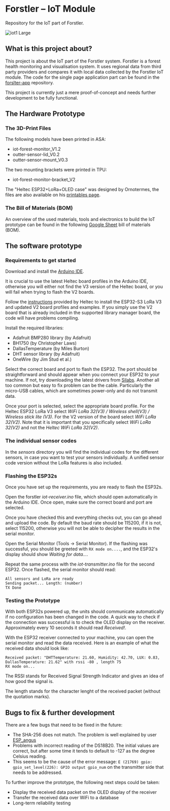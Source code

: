 # Forstler – IoT Module

Repository for the IoT part of Forstler.

![iot1 Large](https://user-images.githubusercontent.com/46748400/224561162-2431def5-8bf3-4b76-9f77-9afbff6040ce.png)

## What is this project about?

This project is about the IoT part of the Forstler system. Forstler is a forest health monitoring and visualisation system. It uses regional data from third party providers and compares it with local data collected by the Forstler IoT module. The code for the single page application part can be found in the [forslter-app](https://github.com/n3ur0mancer/forstler-app) repository.

This project is currently just a mere proof-of-concept and needs further development to be fully functional.

## The Hardware Prototype

### The 3D-Print Files

The following models have been printed in ASA:

- iot-forest-monitor_V1.2
- outter-sensor-lid_V0.2
- outter-sensor-mount_V0.3

The two mounting brackets were printed in TPU:

- iot-forest-monitor-bracket_V2

The "Heltec ESP32+LoRa+OLED case" was designed by Ornotermes, the files are also available on his [printables page](https://www.printables.com/model/78782-heltec-esp32loraoled-case).

### The Bill of Materials (BOM)

An overview of the used materials, tools and electronics to build the IoT prototype can be found in the following [Google Sheet](https://docs.google.com/spreadsheets/d/1dz7JD1OWfYzz5f2v8qW8TEdJs5A8Jh1jVMu9EAY6Yb4/edit?usp=sharing) bill of materials (BOM).

## The software prototype

### Requirements to get started

Download and install the [Arduino IDE](https://www.arduino.cc/en/software/).

It is crucial to use the latest Heltec board profiles in the Arduino IDE, otherwise you will either not find the V3 version of the Heltec board, or you will fail when trying to flash the V2 boards.

Follow the [instructions](https://docs.heltec.org/en/node/esp32/quick_start.html#via-arduino-board-manager) provided by Heltec to install the ESP32-S3 LoRa V3 and updated V2 board profiles and examples. If you simply use the V2 board that is already included in the supported library manager board, the code will have problems compiling.

Install the required libraries:

- Adafruit BMP280 library (by Adafruit)
- BH1750 (by Christopher Laws)
- DallasTemperature (by Miles Burton)
- DHT sensor library (by Adafruit)
- OneWire (by Jim Stud et al.)

Select the correct board and port to flash the ESP32. The port should be straightforward and should appear when you connect your ESP32 to your machine. If not, try downloading the latest drivers from [Silabs](https://www.silabs.com/developers/usb-to-uart-bridge-vcp-drivers). Another all too common but easy to fix problem can be the cable. Particularly the micro-USB cables, which are sometimes power-only and do not transmit data.

Once your port is selected, select the appropriate board profile. For the Heltec ESP32 LoRa V3 select _WiFi LoRa 32(V3) / Wireless shell(V3) / Wireless stick lite (V3)_. For the V2 version of the board select _WiFi LoRa 32(V2)_. Note that it is important that you specifically select _WiFi LoRa 32(V2)_ and not the _Heltec WiFi LoRa 32(V2)_.

### The individual sensor codes

In the _sensors_ directory you will find the individual codes for the different sensors, in case you want to test your sensors individually. A unified sensor code version without the LoRa features is also included.

### Flashing the ESP32s

Once you have set up the requirements, you are ready to flash the ESP32s.

Open the forstler _iot-receiver.ino_ file, which should open automatically in the Arduino IDE. Once open, make sure the correct board and port are selected.

Once you have checked this and everything checks out, you can go ahead and upload the code. By default the baud rate should be 115200, if it is not, select 115200, otherwise you will not be able to decipher the results in the serial monitor.

Open the Serial Monitor (Tools -> Serial Monitor). If the flashing was successful, you should be greeted with `RX mode on....`, and the ESP32's display should show _Waiting for data..._.

Repeat the same process with the _iot-transmitter.ino_ file for the second ESP32. Once flashed, the serial monitor should read:

```
All sensors and LoRa are ready
Sending packet... Length: (number)
TX Done
```

### Testing the Prototype

With both ESP32s powered up, the units should communicate automatically if no configuration has been changed in the code. A quick way to check if the connection was successful is to check the OLED display on the receiver. Approximately every 10 seconds it should read _Received!_.

With the ESP32 receiver connected to your machine, you can open the serial monitor and read the data received. Here is an example of what the received data should look like:

```
Received packet: "DHTTemperature: 21.60, Humidity: 42.70, LUX: 0.83, DallasTemperature: 21.62" with rssi -80 , length 75
RX mode on...
```

The RSSI stands for Received Signal Strength Indicator and gives an idea of how good the signal is.

The length stands for the character lenght of the received packet (without the quotation marks).

## Bugs to fix & further development

There are a few bugs that need to be fixed in the future:

- The SHA-256 does not match. The problem is well explained by user [ESP_angus](https://www.esp32.com/viewtopic.php?t=10143)
- Problems with incorrect reading of the DS18B20. The initial values are correct, but after some time it tends to default to -127 as the degree Celsius reading.
- This seems to be the cause of the error message: `E (21769) gpio: gpio_set_level(226): GPIO output gpio_num` on the transmitter side that needs to be addressed.

To further improve the prototype, the following next steps could be taken:

- Display the received data packet on the OLED display of the receiver
- Transfer the received data over WiFi to a database
- Long-term reliability testing
